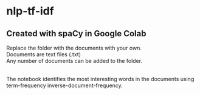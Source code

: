 # nlp-tf-idf <br/>

## Created with spaCy in Google Colab

Replace the folder with the documents with your own. <br/>
Documents are text files (.txt)<br/>
Any number of documents can be added to the folder.<br/><br/>

The notebook identifies the most interesting words in the documents using term-frequency inverse-document-frequency.

